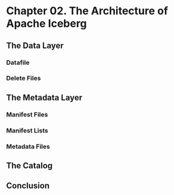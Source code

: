 # Chapter 02. The Architecture of Apache Iceberg



## The Data Layer

### Datafile
### Delete Files



## The Metadata Layer

### Manifest Files
### Manifest Lists
### Metadata Files


## The Catalog

## Conclusion

